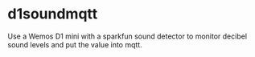 # d1soundmqtt
Use a Wemos D1 mini with a sparkfun sound detector to monitor decibel sound levels and put the value into mqtt.
